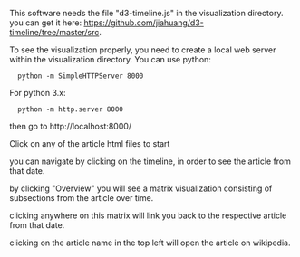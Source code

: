 This software needs the file "d3-timeline.js" in the visualization directory.
you can get it here: https://github.com/jiahuang/d3-timeline/tree/master/src.


To see the visualization properly, you need to create a local web server within the visualization directory.
You can use python:

      python -m SimpleHTTPServer 8000
      
For python 3.x:

      python -m http.server 8000
      
then go to http://localhost:8000/
      
Click on any of the article html files to start

you can navigate by clicking on the timeline, in order to see the article from that date.

by clicking "Overview" you will see a matrix visualization consisting of subsections from the article over time.

clicking anywhere on this matrix will link you back to the respective article from that date.

clicking on the article name in the top left will open the article on wikipedia.

      
